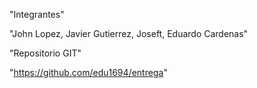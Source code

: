 "Integrantes"

"John Lopez, Javier Gutierrez, Joseft, Eduardo Cardenas"

"Repositorio GIT"

"https://github.com/edu1694/entrega"
